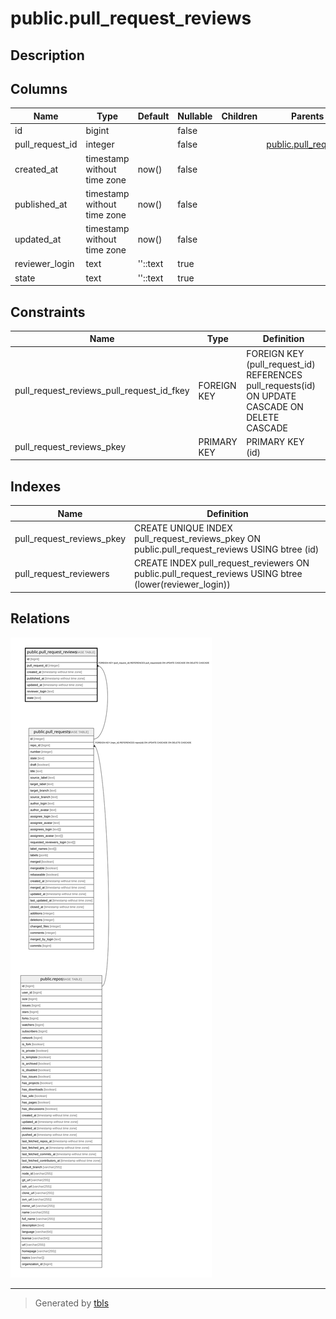# public.pull_request_reviews

## Description

## Columns

| Name            | Type                        | Default  | Nullable | Children | Parents                                         | Comment |
| --------------- | --------------------------- | -------- | -------- | -------- | ----------------------------------------------- | ------- |
| id              | bigint                      |          | false    |          |                                                 |         |
| pull_request_id | integer                     |          | false    |          | [public.pull_requests](public.pull_requests.md) |         |
| created_at      | timestamp without time zone | now()    | false    |          |                                                 |         |
| published_at    | timestamp without time zone | now()    | false    |          |                                                 |         |
| updated_at      | timestamp without time zone | now()    | false    |          |                                                 |         |
| reviewer_login  | text                        | ''::text | true     |          |                                                 |         |
| state           | text                        | ''::text | true     |          |                                                 |         |

## Constraints

| Name                                      | Type        | Definition                                                                                     |
| ----------------------------------------- | ----------- | ---------------------------------------------------------------------------------------------- |
| pull_request_reviews_pull_request_id_fkey | FOREIGN KEY | FOREIGN KEY (pull_request_id) REFERENCES pull_requests(id) ON UPDATE CASCADE ON DELETE CASCADE |
| pull_request_reviews_pkey                 | PRIMARY KEY | PRIMARY KEY (id)                                                                               |

## Indexes

| Name                      | Definition                                                                                             |
| ------------------------- | ------------------------------------------------------------------------------------------------------ |
| pull_request_reviews_pkey | CREATE UNIQUE INDEX pull_request_reviews_pkey ON public.pull_request_reviews USING btree (id)          |
| pull_request_reviewers    | CREATE INDEX pull_request_reviewers ON public.pull_request_reviews USING btree (lower(reviewer_login)) |

## Relations

![er](public.pull_request_reviews.svg)

---

> Generated by [tbls](https://github.com/k1LoW/tbls)
